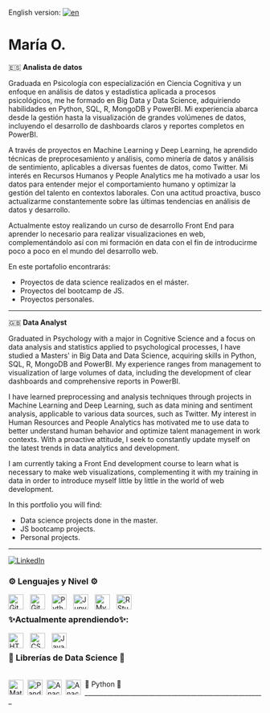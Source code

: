 English version: [![en](https://img.shields.io/badge/lang-en-red.svg)](https://github.com/jonatasemidio/multilanguage-readme-pattern/blob/master/README.md)
# María O.
🇪🇸 **Analista de datos**

Graduada en Psicología con especialización en Ciencia Cognitiva y un enfoque en análisis de datos y estadística aplicada a procesos psicológicos, me he formado en Big Data y Data Science, adquiriendo habilidades en Python, SQL, R, MongoDB y PowerBI. Mi experiencia abarca desde la gestión hasta la visualización de grandes volúmenes de datos, incluyendo el desarrollo de dashboards claros y reportes completos en PowerBI.

A través de proyectos en Machine Learning y Deep Learning, he aprendido técnicas de preprocesamiento y análisis, como minería de datos y análisis de sentimiento, aplicables a diversas fuentes de datos, como Twitter. Mi interés en Recursos Humanos y People Analytics me ha motivado a usar los datos para entender mejor el comportamiento humano y optimizar la gestión del talento en contextos laborales. Con una actitud proactiva, busco actualizarme constantemente sobre las últimas tendencias en análisis de datos y desarrollo.

Actualmente estoy realizando un curso de desarrollo Front End para aprender lo necesario para realizar visualizaciones en web, complementándolo así con mi formación en data con el fin de introducirme poco a poco en el mundo del desarrollo web.

En este portafolio encontrarás:
- Proyectos de data science realizados en el máster.
- Proyectos del bootcamp de JS.
- Proyectos personales.
- - - - - - - - - - - - - - - - - - - - - 
🇬🇧 **Data Analyst**

Graduated in Psychology with a major in Cognitive Science and a focus on data analysis and statistics applied to psychological processes, I have studied a Masters' in Big Data and Data Science, acquiring skills in Python, SQL, R, MongoDB and PowerBI. My experience ranges from management to visualization of large volumes of data, including the development of clear dashboards and comprehensive reports in PowerBI.

I have learned preprocessing and analysis techniques through projects in Machine Learning and Deep Learning, such as data mining and sentiment analysis, applicable to various data sources, such as Twitter. My interest in Human Resources and People Analytics has motivated me to use data to better understand human behavior and optimize talent management in work contexts. With a proactive attitude, I seek to constantly update myself on the latest trends in data analytics and development.

I am currently taking a Front End development course to learn what is necessary to make web visualizations, complementing it with my training in data in order to introduce myself little by little in the world of web development.

In this portfolio you will find:
- Data science projects done in the master.
- JS bootcamp projects.
- Personal projects.
___________________________________________________

[![LinkedIn](https://img.shields.io/badge/LinkedIn-0077B5?style=for-the-badge&logo=linkedin&logoColor=white)](www.linkedin.com/in/maría-olivares-fernández)

### ⚙️ Lenguajes y Nivel ⚙️

<img align="left" alt="Git" width="30px" style="padding-right:10px;" src="https://cdn.jsdelivr.net/gh/devicons/devicon/icons/git/git-original.svg" />
<img align="left" alt="GitHub" width="30px" style="padding-right:10px;" src="https://cdn.jsdelivr.net/gh/devicons/devicon/icons/github/github-original.svg" />
<img align="left" alt="Python" width="30px" style="padding-right:10px;" src="https://cdn.jsdelivr.net/gh/devicons/devicon/icons/python/python-plain.svg" />
<img align="left" alt="Jupyter" width="30px" style="padding-right:10px;" img src="https://cdn.jsdelivr.net/gh/devicons/devicon@latest/icons/jupyter/jupyter-original-wordmark.svg" />         
<img align="left" alt="MySQL" width="30px" style="padding-right:10px;" src="https://cdn.jsdelivr.net/gh/devicons/devicon@latest/icons/mysql/mysql-original-wordmark.svg" />
<img align="left" alt="RStudio" width="30px" style="padding-right:10px;" src="https://cdn.jsdelivr.net/gh/devicons/devicon@latest/icons/rstudio/rstudio-original.svg" />
                    
<br />

<h3>✨Actualmente aprendiendo✨: </h3>
<img align="left" alt="HTML" width="30px" style="padding-right:10px;" src="https://cdn.jsdelivr.net/gh/devicons/devicon/icons/html5/html5-plain.svg" />
<img align="left" alt="CSS" width="30px" style="padding-right:10px;" src="https://cdn.jsdelivr.net/gh/devicons/devicon/icons/css3/css3-plain.svg" />
<img align="left" alt="JavaScript" width="30px" style="padding-right:10px;" src="https://cdn.jsdelivr.net/gh/devicons/devicon/icons/javascript/javascript-plain.svg" />

<br />

<h3> 📖 Librerías de Data Science 📖 </h3>


<br />
🐍 Python 🐍
<img align="left" alt="Matplotlib" width="30px" style="padding-right:5px;" img src="https://cdn.jsdelivr.net/gh/devicons/devicon@latest/icons/matplotlib/matplotlib-original-wordmark.svg" />
<img align="left" alt="Pandas" width="30px" style="padding-right:5px;" img src="https://cdn.jsdelivr.net/gh/devicons/devicon@latest/icons/pandas/pandas-original-wordmark.svg" />
<img align="left" alt="Anaconda" width="30px" style="padding-right:5px;" img src="https://cdn.jsdelivr.net/gh/devicons/devicon@latest/icons/anaconda/anaconda-original-wordmark.svg" />
<img align="left" alt="Anaconda" width="30px" style="padding-right:5px;" img src="https://cdn.jsdelivr.net/gh/devicons/devicon@latest/icons/scikitlearn/scikitlearn-original.svg" />
________________________________________________________                    

